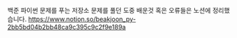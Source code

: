 백준 파이썬 문제를 푸는 저장소
문제를 풀던 도중 배운것 혹은 오류들은 노션에 정리했습니다.
https://www.notion.so/beakjoon_py-2bb5bd04b2bb48ca9c395c9c2f9e189a

